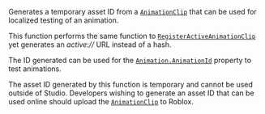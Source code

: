 Generates a temporary asset ID from a [`AnimationClip`](https://create.roblox.com/docs/reference/engine/classes/AnimationClip) that can be
used for localized testing of an animation.

This function performs the same function to
[`RegisterActiveAnimationClip`](https://create.roblox.com/docs/reference/engine/classes/AnimationClipProvider#RegisterActiveAnimationClip)
yet generates an *active://* URL instead of a hash.

The ID generated can be used for the [`Animation.AnimationId`](https://create.roblox.com/docs/reference/engine/classes/Animation#AnimationId)
property to test animations.

The asset ID generated by this function is temporary and cannot be used
outside of Studio. Developers wishing to generate an asset ID that can be
used online should upload the [`AnimationClip`](https://create.roblox.com/docs/reference/engine/classes/AnimationClip) to Roblox.